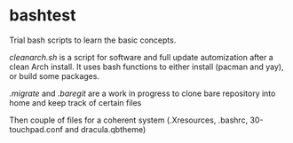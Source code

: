 # bashtest

Trial bash scripts to learn the basic concepts.

<i>cleanarch.sh</i> is a script for software and full update automization after a clean Arch install. It uses bash functions to either install (pacman and yay), or build some packages. 

<i>.migrate</i> and <i>.baregit</i> are a work in progress to clone bare repository into home and keep track of certain files

Then couple of files for a coherent system (.Xresources, .bashrc, 30-touchpad.conf and dracula.qbtheme)
